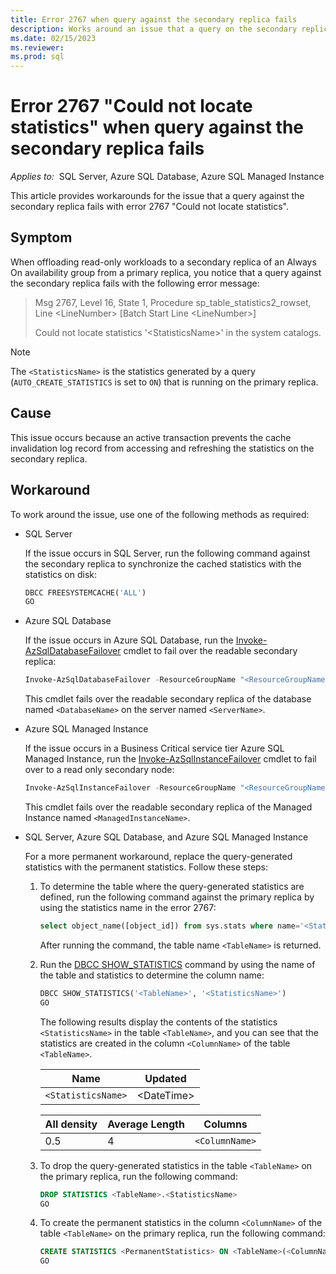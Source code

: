 ```yaml
---
title: Error 2767 when query against the secondary replica fails
description: Works around an issue that a query on the secondary replica fails with error 2767 - Could not locate statistics when offloading read-only workloads to a secondary replica.
ms.date: 02/15/2023
ms.reviewer: 
ms.prod: sql 
---
```


# Error 2767 "Could not locate statistics" when query against the secondary replica fails

_Applies to:_&nbsp; SQL Server, Azure SQL Database, Azure SQL Managed Instance

This article provides workarounds for the issue that a query against the secondary replica fails with error 2767 "Could not locate statistics".

## Symptom

When offloading read-only workloads to a secondary replica of an Always On availability group from a primary replica, you notice that a query against the secondary replica fails with the following error message:

> Msg 2767, Level 16, State 1, Procedure sp_table_statistics2_rowset, Line \<LineNumber> [Batch Start Line \<LineNumber>]
>
> Could not locate statistics '\<StatisticsName>' in the system catalogs.

> [!NOTE]
> The `<StatisticsName>` is the statistics generated by a query (`AUTO_CREATE_STATISTICS` is set to `ON`) that is running on the primary replica.

## Cause

This issue occurs because an active transaction prevents the cache invalidation log record from accessing and refreshing the statistics on the secondary replica.

## Workaround

To work around the issue, use one of the following methods as required:

- SQL Server

    If the issue occurs in SQL Server, run the following command against the secondary replica to synchronize the cached statistics with the statistics on disk:

    ```sql
    DBCC FREESYSTEMCACHE('ALL')
    GO
    ```

- Azure SQL Database

    If the issue occurs in Azure SQL Database, run the [Invoke-AzSqlDatabaseFailover](/powershell/module/az.sql/invoke-azsqldatabasefailover) cmdlet to fail over the readable secondary replica:

    ```powershell
    Invoke-AzSqlDatabaseFailover -ResourceGroupName "<ResourceGroupName>" -ServerName "<ServerName>" -DatabaseName "<DatabaseName>" -ReadableSecondary
    ```

    This cmdlet fails over the readable secondary replica of the database named `<DatabaseName>` on the server named `<ServerName>`.
    
- Azure SQL Managed Instance

    If the issue occurs in a Business Critical service tier Azure SQL Managed Instance, run the [Invoke-AzSqlInstanceFailover](/powershell/module/az.sql/invoke-azsqlinstancefailover) cmdlet to fail over to a read only secondary node:

    ```powershell
    Invoke-AzSqlInstanceFailover -ResourceGroupName "<ResourceGroupName>" -Name "<ManagedInstanceName>" -ReadableSecondary
    ```
    This cmdlet fails over the readable secondary replica of the Managed Instance named `<ManagedInstanceName>`.

- SQL Server, Azure SQL Database, and Azure SQL Managed Instance

    For a more permanent workaround, replace the query-generated statistics with the permanent statistics. Follow these steps:

    1. To determine the table where the query-generated statistics are defined, run the following command against the primary replica by using the statistics name in the error 2767:

        ```sql
        select object_name([object_id]) from sys.stats where name='<StatisticsName>'
        ```

        After running the command, the table name `<TableName>` is returned.

    1. Run the [DBCC SHOW_STATISTICS](/sql/t-sql/database-console-commands/dbcc-show-statistics-transact-sql) command by using the name of the table and statistics to determine the column name:

        ```sql
        DBCC SHOW_STATISTICS('<TableName>', '<StatisticsName>')
        GO
        ```

        The following results display the contents of the statistics `<StatisticsName>` in the table `<TableName>`, and you can see that the statistics are created in the column `<ColumnName>` of the table `<TableName>`.

        |Name|Updated|
        |-|-|
        |`<StatisticsName>`|\<DateTime>|

        |All density|Average Length|Columns|
        |-|-|-|
        |0.5|4|`<ColumnName>`|

    1. To drop the query-generated statistics in the table `<TableName>` on the primary replica, run the following command:

        ```sql
        DROP STATISTICS <TableName>.<StatisticsName>
        GO
        ```

    1. To create the permanent statistics in the column `<ColumnName>` of the table `<TableName>` on the primary replica, run the following command:

        ```sql
        CREATE STATISTICS <PermanentStatistics> ON <TableName>(<ColumnName>)
        GO
        ```
